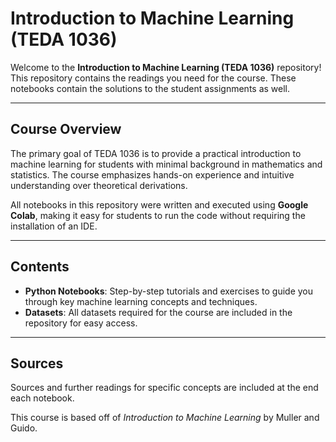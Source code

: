 # Introduction to Machine Learning (TEDA 1036)

Welcome to the **Introduction to Machine Learning (TEDA 1036)** repository! This repository contains the readings you need for the course. These notebooks contain the solutions to the student assignments as well. 

---

## Course Overview
The primary goal of TEDA 1036 is to provide a practical introduction to machine learning for students with minimal background in mathematics and statistics. The course emphasizes hands-on experience and intuitive understanding over theoretical derivations.

All notebooks in this repository were written and executed using **Google Colab**, making it easy for students to run the code without requiring the installation of an IDE.

---

## Contents
- **Python Notebooks**: Step-by-step tutorials and exercises to guide you through key machine learning concepts and techniques.
- **Datasets**: All datasets required for the course are included in the repository for easy access.

---

## Sources
Sources and further readings for specific concepts are included at the end each notebook. 

This course is based off of _Introduction to Machine Learning_ by Muller and Guido. 
